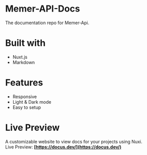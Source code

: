 # Memer-API-Docs
The documentation repo for Memer-Api.

# Built with
- Nuxt.js
- Markdown

# Features
- Responsive
- Light & Dark mode
- Easy to setup

# Live Preview
A customizable website to view docs for your projects using Nuxi.
<br/>
Live Preview: **[https://docus.dev/](https://docus.dev/)** 